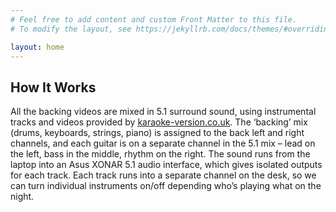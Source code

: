 ```yaml
---
# Feel free to add content and custom Front Matter to this file.
# To modify the layout, see https://jekyllrb.com/docs/themes/#overriding-theme-defaults

layout: home
---
```


## How It Works

All the backing videos are mixed in 5.1 surround sound, using instrumental tracks and videos provided by [karaoke-version.co.uk](https://www.karaoke-version.co.uk/). The ‘backing’ mix (drums, keyboards, strings, piano) is assigned to the back left and right channels, and each guitar is on a separate channel in the 5.1 mix – lead on the left, bass in the middle, rhythm on the right. The sound runs from the laptop into an Asus XONAR 5.1 audio interface, which gives isolated outputs for each track. Each track runs into a separate channel on the desk, so we can turn individual instruments on/off depending who’s playing what on the night.
